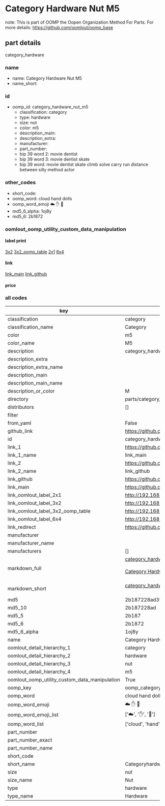# Category Hardware Nut M5  

note: This is part of OOMP the Oopen Organization Method For Parts. For more details: https://github.com/oomlout/oomp_base

##  part details
  



category_hardware



### name
* name: Category Hardware Nut M5
* name_short: 
### id
* oomp_id: category_hardware_nut_m5
  * classification: category
  * type: hardware
  * size: nut
  * color: m5
  * description_main: 
  * description_extra: 
  * manufacturer: 
  * part_number: 
  * bip 39 word 2: movie dentist
  * bip 39 word 3: movie dentist skate
  * bip 39 word: movie dentist skate climb solve carry run distance between silly method actor

### other_codes
* short_code: 
* oomp_word: cloud hand dolls
* oomp_word_emoji :cloud: :hand: :dolls:
* md5_6_alpha: 1oj8y
* md5_6: 2b1872






### oomlout_oomp_utility_custom_data_manipulation
#### label print
[3x2](http://192.168.1.245:1112/?label=oomp%201oj8y)
[3x2_oomp_table](http://192.168.1.108:1112/?label=oomp%201oj8y)
[2x1](http://192.168.1.242:1112/?label=oomp%201oj8y)
[6x4](http://192.168.1.55:1112/?label=oomp%201oj8y)    

#### link

[link_main](https://github.com/oomlout/oomlout_oomp_version_1_messy/tree/main/parts/category_hardware_nut_m5) [link_github](https://github.com/oomlout/oomlout_oomp_version_1_messy/tree/main/parts/category_hardware_nut_m5)                             

#### price







### all codes 
| key | value |  
| --- | --- |  
| classification | category |  
| classification_name | Category |  
| color | m5 |  
| color_name | M5 |  
| description | category_hardware |  
| description_extra |  |  
| description_extra_name |  |  
| description_main |  |  
| description_main_name |  |  
| description_or_color | M  |  
| directory | parts/category_hardware_nut_m5 |  
| distributors | [] |  
| filter |  |  
| from_yaml | False |  
| github_link | https://github.com/oomlout/oomlout_oomp_part_src/tree/main/parts/category_hardware_nut_m5 |  
| id | category_hardware_nut_m5 |  
| link_1 | https://github.com/oomlout/oomlout_oomp_version_1_messy/tree/main/parts/category_hardware_nut_m5 |  
| link_1_name | link_main |  
| link_2 | https://github.com/oomlout/oomlout_oomp_version_1_messy/tree/main/parts/category_hardware_nut_m5 |  
| link_2_name | link_github |  
| link_github | https://github.com/oomlout/oomlout_oomp_version_1_messy/tree/main/parts/category_hardware_nut_m5 |  
| link_main | https://github.com/oomlout/oomlout_oomp_version_1_messy/tree/main/parts/category_hardware_nut_m5 |  
| link_oomlout_label_2x1 | http://192.168.1.242:1112/?label=oomp%201oj8y |  
| link_oomlout_label_3x2 | http://192.168.1.245:1112/?label=oomp%201oj8y |  
| link_oomlout_label_3x2_oomp_table | http://192.168.1.108:1112/?label=oomp%201oj8y |  
| link_oomlout_label_6x4 | http://192.168.1.55:1112/?label=oomp%201oj8y |  
| link_redirect | https://github.com/oomlout/oomlout_oomp_version_1_messy/tree/main/parts/category_hardware_nut_m5 |  
| manufacturer |  |  
| manufacturer_name |  |  
| manufacturers | [] |  
| markdown_full | [category_hardware_nut_m5](none)<br>[](none)<br>[Category Hardware Nut M5](none)<br><br> |  
| markdown_short | [category_hardware_nut_m5](none)<br><br> |  
| md5 | 2b187228ad3fb7a88be772b1940ea487 |  
| md5_10 | 2b187228ad |  
| md5_5 | 2b187 |  
| md5_6 | 2b1872 |  
| md5_6_alpha | 1oj8y |  
| name | Category Hardware Nut M5 |  
| oomlout_detail_hierarchy_1 | category |  
| oomlout_detail_hierarchy_2 | hardware |  
| oomlout_detail_hierarchy_3 | nut |  
| oomlout_detail_hierarchy_4 | m5 |  
| oomlout_oomp_utility_custom_data_manipulation | True |  
| oomp_key | oomp_category_hardware_nut_m5 |  
| oomp_word | cloud hand dolls |  
| oomp_word_emoji | :cloud: :hand: :dolls: |  
| oomp_word_emoji_list | [':cloud:', ':hand:', ':dolls:'] |  
| oomp_word_list | ['cloud', 'hand', 'dolls'] |  
| part_number |  |  
| part_number_exact |  |  
| part_number_name |  |  
| short_code |  |  
| short_name | Categoryhardware |  
| size | nut |  
| size_name | Nut |  
| type | hardware |  
| type_name | Hardware |  
